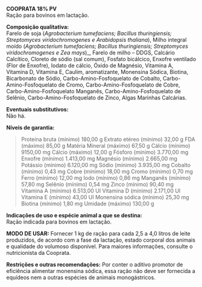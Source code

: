 ﻿**COOPRATA 18% PV**                                                   
Ração para bovinos em lactação.

**Composição qualitativa:**                                                                  
Farelo de soja (*Agrobacterium tumefaciens; Bacillus thuringiensis; Streptomyces viridochromogenes e Arabidopsis thaliana*), Milho integral moído (*Agrobacterium tumefaciens; Bacillus thuringiensis; Streptomyces viridochromogenes e Zea mays*)_, Farelo de milho – DDGS, Calcário Calcítico, Cloreto de sódio (sal comum), Fosfato bicálcico, Enxofre ventilado (Flor de Enxofre), Iodato de cálcio, Óxido de Magnésio, Vitamina A, Vitamina D, Vitamina E, Caulim, aromatizante, Monensina Sódica, Biotina, Bicarbonato de Sódio, Carbo-Amino-Fosfoquelato de Cobalto, Carbo-Amino-Fosfoquelato de Cromo, Carbo-Amino-Fosfoquelato de Cobre, Carbo-Amino-Fosfoquelato Manganês, Carbo-Amino-Fosfoquelato de Selênio, Carbo-Amino-Fosfoquelato de Zinco, Algas Marinhas Calcárias.

**Eventuais substitutivos:**                                                                      
Não há.

**Níveis de garantia:**
>Proteína bruta (mínimo) 180,00 g
>Extrato etéreo (mínimo) 32,00 g
>FDA (máximo) 85,00 g
>Matéria Mineral (máximo) 67,50 g
>Cálcio (mínimo) 9150,00 mg
>Cálcio (máximo) 12,00 g
>Fósforo (mínimo) 3.770,00 mg
>Enxofre (mínimo) 1.413,00 mg
>Magnésio (mínimo) 2.665,00 mg
>Potássio (mínimo) 6.120,00 mg
>Sódio (mínimo) 3.935,00 mg
>Cobalto (mínimo) 0,43 mg
>Cobre (mínimo) 18,00 mg
>Cromo (mínimo) 0,70 mg
>Ferro (mínimo) 12,00 mg
>Iodo (mínimo) 0,86 mg
>Manganês (mínimo) 57,80 mg
>Selênio (mínimo) 0,54 mg
>Zinco (mínimo) 90,40 mg
>Vitamina A (mínimo) 6.513,00 UI
>Vitamina D (mínimo) 2.171,00 UI
>Vitamina E (mínimo) 43,00 UI
>Monensina sódica (mínimo) 25,30 mg
>Biotina (mínimo) 1,80 mg
>Umidade (máximo) 130,00 g

**Indicações de uso e espécie animal a que se destina:**                                                                                 
Ração indicada para bovinos em lactação.

**MODO DE USAR:**
Fornecer 1 kg de ração para cada 2,5 a 4,0 litros de leite produzidos, de acordo com a fase da lactação, estado corporal dos animais e qualidade do volumoso disponível. Para maiores informações, consulte o nutricionista da Cooprata.

**Restrições e outras recomendações:**
Por conter o aditivo promotor de eficiência alimentar monensina sódica, essa ração não deve ser fornecida a equídeos nem a outras espécies de animais monogástricos.


